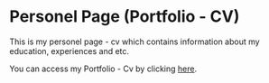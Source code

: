 # Personel Page (Portfolio - CV)

This is my personel page - cv which contains information about my education, experiences and etc.

You can access my Portfolio - Cv by clicking <a href="https://enesatacportfolio.netlify.app/" target="_blank">here</a>.
